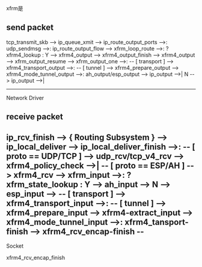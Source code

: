xfrm是





send packet
-----------

tcp_transmit_skb --> ip_queue_xmit --> ip_route_output_ports -->:
udp_sendmsg -->:
    ip_route_output_flow --> xfrm_loop_route -->:
        ? xfrm4_lookup :
        Y --> xfrm4_output --> xfrm4_output_finish --> xfrm4_output --> xfrm_output_resume --> xfrm_output_one -->:
            -- [ transport ] --> xfrm4_transport_output -->:
            -- [ tunnel ] --> xfrm4_prepare_output --> xfrm4_mode_tunnel_output -->:
                ah_output/esp_output --> ip_output -->|
        N --> ip_output -->|

--------------------------------
Network Driver



receive packet
--------------

ip_rcv_finish --> { Routing Subsystem } --> <A> ip_local_deliver --> ip_local_deliver_finish -->:
    -- [ proto == UDP/TCP ] -->
        udp_rcv/tcp_v4_rcv --> xfrm4_policy_check -->|
    -- [ proto == ESP/AH ] --> xfrm4_rcv --> xfrm_input -->:
        ? xfrm_state_lookup :
        Y --> ah_input -->
        N --> esp_input -->
            -- [ transport ] --> xfrm4_transport_input  -->:
            -- [ tunnel ] --> xfrm4_prepare_input --> xfrm4-extract_input --> xfrm4_mode_tunnel_input -->:
                xfrm4_tansport-finish --> xfrm4_rcv_encap-finish --<A>
--------------------------------------------------
Socket









xfrm4_rcv_encap_finish
